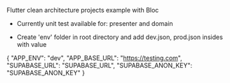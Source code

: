 Flutter clean architecture projects example with Bloc

- Currently unit test available for: presenter and domain

- Create 'env' folder in root directory and add dev.json, prod.json insides
with value

{
    "APP_ENV": "dev",
    "APP_BASE_URL": "https://testing.com",
    "SUPABASE_URL": "SUPABASE_URL",
    "SUPABASE_ANON_KEY": "SUPABASE_ANON_KEY"
}


